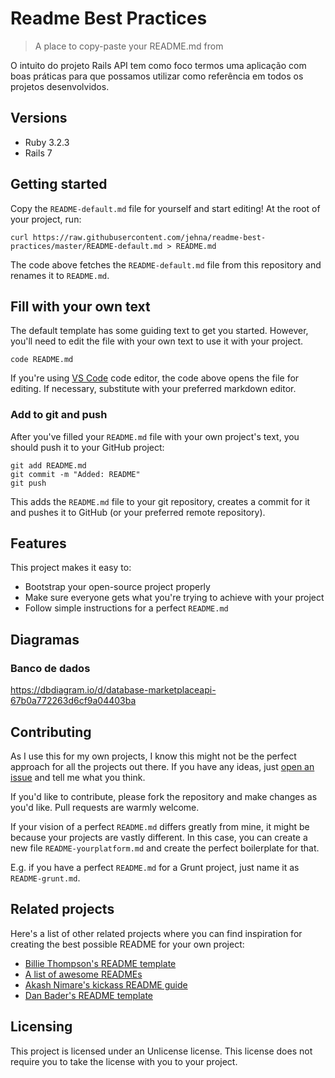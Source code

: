# Readme Best Practices
> A place to copy-paste your README.md from

O intuito do projeto Rails API tem como foco termos uma aplicação com boas práticas para que possamos utilizar como referência em todos os projetos desenvolvidos.

## Versions 

 * Ruby 3.2.3
 * Rails 7

## Getting started

Copy the `README-default.md` file for yourself and start editing! At the root of
your project, run:

```shell
curl https://raw.githubusercontent.com/jehna/readme-best-practices/master/README-default.md > README.md
```

The code above fetches the `README-default.md` file from this repository and
renames it to `README.md`.

## Fill with your own text

The default template has some guiding text to get you started. However, you'll
need to edit the file with your own text to use it with your project.

```shell
code README.md
```

If you're using [VS Code](https://code.visualstudio.com/) code editor, the code above opens the
file for editing. If necessary, substitute with your preferred markdown editor.

### Add to git and push

After you've filled your `README.md` file with your own project's text, you
should push it to your GitHub project:

```shell
git add README.md
git commit -m "Added: README"
git push
```

This adds the `README.md` file to your git repository, creates a commit for it
and pushes it to GitHub (or your preferred remote repository).

## Features

This project makes it easy to:
* Bootstrap your open-source project properly
* Make sure everyone gets what you're trying to achieve with your project
* Follow simple instructions for a perfect `README.md`

## Diagramas

### Banco de dados
https://dbdiagram.io/d/database-marketplaceapi-67b0a772263d6cf9a04403ba

## Contributing

As I use this for my own projects, I know this might not be the perfect approach
for all the projects out there. If you have any ideas, just
[open an issue][issues] and tell me what you think.

If you'd like to contribute, please fork the repository and make changes as
you'd like. Pull requests are warmly welcome.

If your vision of a perfect `README.md` differs greatly from mine, it might be
because your projects are vastly different. In this case, you can create a
new file `README-yourplatform.md` and create the perfect boilerplate for that.

E.g. if you have a perfect `README.md` for a Grunt project, just name it as
`README-grunt.md`.

## Related projects

Here's a list of other related projects where you can find inspiration for
creating the best possible README for your own project:

- [Billie Thompson's README template](https://gist.github.com/PurpleBooth/109311bb0361f32d87a2)
- [A list of awesome READMEs](https://github.com/matiassingers/awesome-readme)
- [Akash Nimare's kickass README guide](https://gist.github.com/akashnimare/7b065c12d9750578de8e705fb4771d2f)
- [Dan Bader's README template](https://github.com/dbader/readme-template)

## Licensing

This project is licensed under an Unlicense license. This license does not require
you to take the license with you to your project.

[issues]:https://github.com/jehna/readme-best-practices/issues/new